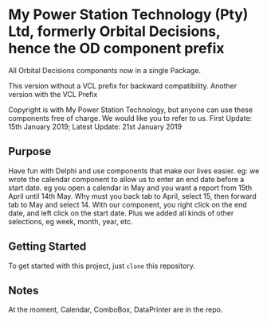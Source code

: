 # My Power Station Technology (Pty) Ltd, formerly Orbital Decisions, hence the OD component prefix

All Orbital Decisions components now in a single Package.

This version without a VCL prefix for backward compatibility. Another version with the VCL Prefix

Copyright is with My Power Station Technology, but anyone can use these components free of charge. We would like you to refer to us.
First Update: 15th January 2019; Latest Update: 21st January 2019


## Purpose

Have fun with Delphi and use components that make our lives easier.
eg: we wrote the calendar component to allow us to enter an end date before a start date. eg you open a calendar in May
and you want a report from 15th April until 14th May. Why must you back tab to April, select 15, then forward tab to May
and select 14. With our component, you right click on the end date, and left click on the start date. Plus we added
all kinds of other selections, eg week, month, year, etc.

## Getting Started

To get started with this project, just `clone` this repository.

## Notes

At the moment, Calendar, ComboBox, DataPrinter are in the repo.
